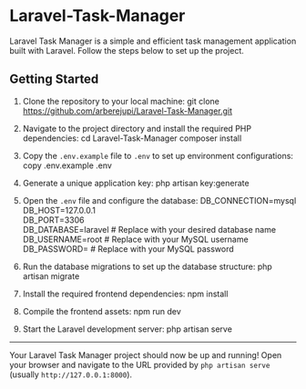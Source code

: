 # Laravel-Task-Manager

Laravel Task Manager is a simple and efficient task management application built with Laravel. Follow the steps below to set up the project.

## Getting Started

1. Clone the repository to your local machine:
   git clone https://github.com/arberejupi/Laravel-Task-Manager.git

2. Navigate to the project directory and install the required PHP dependencies:
   cd Laravel-Task-Manager
   composer install

3. Copy the `.env.example` file to `.env` to set up environment configurations:
   copy .env.example .env

4. Generate a unique application key:
   php artisan key:generate

5. Open the `.env` file and configure the database:
   DB_CONNECTION=mysql  
   DB_HOST=127.0.0.1  
   DB_PORT=3306  
   DB_DATABASE=laravel   # Replace with your desired database name
   DB_USERNAME=root   # Replace with your MySQL username
   DB_PASSWORD=   # Replace with your MySQL password

7. Run the database migrations to set up the database structure:
   php artisan migrate

8. Install the required frontend dependencies:
   npm install

9. Compile the frontend assets:
   npm run dev

10. Start the Laravel development server:
   php artisan serve

---

Your Laravel Task Manager project should now be up and running! Open your browser and navigate to the URL provided by `php artisan serve` (usually `http://127.0.0.1:8000`).
